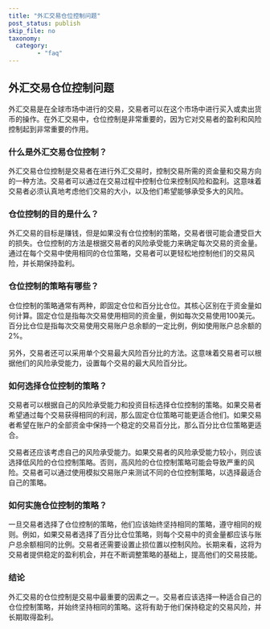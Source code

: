 ```yaml
---
title: "外汇交易仓位控制问题"
post_status: publish
skip_file: no
taxonomy:
  category:
        - "faq"
---
```


## 外汇交易仓位控制问题

外汇交易是在全球市场中进行的交易，交易者可以在这个市场中进行买入或卖出货币的操作。在外汇交易中，仓位控制是非常重要的，因为它对交易者的盈利和风险控制起到非常重要的作用。

### 什么是外汇交易仓位控制？

外汇交易仓位控制是交易者在进行外汇交易时，控制交易所需的资金量和交易方向的一种方法。交易者可以通过在交易过程中控制仓位来控制风险和盈利。这意味着交易者必须认真地考虑他们交易的大小，以及他们希望能够承受多大的风险。

### 仓位控制的目的是什么？

外汇交易的目标是赚钱，但是如果没有仓位控制的策略，交易者很可能会遭受巨大的损失。仓位控制的方法是根据交易者的风险承受能力来确定每次交易的资金量。通过在每个交易中使用相同的仓位策略，交易者可以更轻松地控制他们的交易风险，并长期保持盈利。

### 仓位控制的策略有哪些？

仓位控制的策略通常有两种，即固定仓位和百分比仓位。其核心区别在于资金量如何计算。固定仓位是指每次交易使用相同的资金量，例如每次交易使用100美元。百分比仓位是指每次交易使用交易账户总余额的一定比例，例如使用账户总余额的2%。

另外，交易者还可以采用单个交易最大风险百分比的方法。这意味着交易者可以根据他们的风险承受能力，设置每个交易的最大风险百分比。

### 如何选择仓位控制的策略？

交易者可以根据自己的风险承受能力和投资目标选择仓位控制的策略。如果交易者希望通过每个交易获得相同的利润，那么固定仓位策略可能更适合他们。如果交易者希望在账户的全部资金中保持一个稳定的交易百分比，那么百分比仓位策略更适合。

交易者还应该考虑自己的风险承受能力。如果交易者的风险承受能力较小，则应该选择低风险的仓位控制策略。否则，高风险的仓位控制策略可能会导致严重的风险。交易者可以通过使用模拟交易账户来测试不同的仓位控制策略，以选择最适合自己的策略。

### 如何实施仓位控制的策略？

一旦交易者选择了仓位控制的策略，他们应该始终坚持相同的策略，遵守相同的规则。例如，如果交易者选择了百分比仓位策略，则每个交易中的资金量都应该与账户总余额相同的比例。交易者还需要设置止损位置以控制风险。长期来看，这将为交易者提供稳定的盈利机会，并在不断调整策略的基础上，提高他们的交易技能。

### 结论

外汇交易的仓位控制是交易中最重要的因素之一。交易者应该选择一种适合自己的仓位控制策略，并始终坚持相同的策略。这将有助于他们保持稳定的交易风险，并长期取得盈利。
